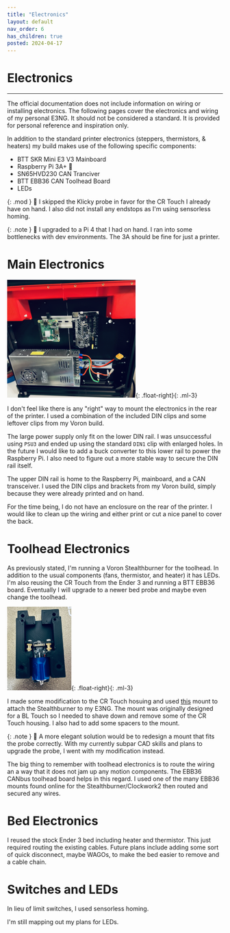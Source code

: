 ```yaml
---
title: "Electronics"
layout: default
nav_order: 6
has_children: true
posted: 2024-04-17
---
```


# Electronics

---

The official documentation does not include information on wiring or installing electronics. The following pages cover the electronics and wiring of my personal E3NG. It should not be considered a standard. It is provided for personal reference and inspiration only.

In addition to the standard printer electronics (steppers, thermistors, & heaters) my build makes use of the following specific components:

* BTT SKR Mini E3 V3 Mainboard
* Raspberry Pi 3A+ :pencil:
* SN65HVD230 CAN Tranciver
* BTT EBB36 CAN Toolhead Board
* LEDs

{: .mod }
:wrench: I skipped the Klicky probe in favor for the CR Touch I already have on hand. I also did not install any endstops as I'm using sensorless homing.

{: .note }
:pencil: I upgraded to a Pi 4 that I had on hand. I ran into some bottlenecks with dev environments. The 3A should be fine for just a printer.

# Main Electronics

<img src="/assets/electronics.png" width="300">{: .float-right}{: .ml-3}

I don't feel like there is any "right" way to mount the electronics in the rear of the printer. I used a combination of the included DIN clips and some leftover clips from my Voron build.

The large power supply only fit on the lower DIN rail. I was unsuccessful using `PSU3` and ended up using the standard `DIN1` clip with enlarged holes. In the future I would like to add a buck converter to this lower rail to power the Raspberry Pi. I also need to figure out a more stable way to secure the DIN rail itself.

The upper DIN rail is home to the Raspberry Pi, mainboard, and a CAN transceiver.  I used the DIN clips and brackets from my Voron build, simply because they were already printed and on hand.

For the time being, I do not have an enclosure on the rear of the printer. I would like to clean up the wiring and either print or cut a nice panel to cover the back.

# Toolhead Electronics

As previously stated, I'm running a Voron Stealthburner for the toolhead. In addition to the usual components (fans, thermistor, and heater) it has LEDs. I'm also reusing the CR Touch from the Ender 3 and running a BTT EBB36 board. Eventually I will upgrade to a newer bed probe and maybe even change the toolhead. 

<img src="/assets/cr_mount.png" width="150">{: .float-right}{: .ml-3}

I made some modification to the CR Touch hosuing and used [this](https://www.printables.com/model/709806-ender-3-ng-vocano-voron-bltouch-stealthburner) mount to attach the Stealthburner to my E3NG. The mount was originally designed for a BL Touch so I needed to shave down and remove some of the CR Touch housing. I also had to add some spacers to the mount.

{: .note }
:pencil: A more elegant solution would be to redesign a mount that fits the probe correctly. With my currently subpar CAD skills and plans to upgrade the probe, I went with my modification instead. 

The big thing to remember with toolhead electronics is to route the wiring an a way that it does not jam up any motion components. The EBB36 CANbus toolhead board helps in this regard. I used one of the many EBB36 mounts found online for the Stealthburner/Clockwork2 then routed and secured any wires.

# Bed Electronics

I reused the stock Ender 3 bed including heater and thermistor. This just required routing the existing cables. Future plans include adding some sort of quick disconnect, maybe WAGOs, to make the bed easier to remove and a cable chain.

# Switches and LEDs

In lieu of limit switches, I used sensorless homing. 

I'm still mapping out my plans for LEDs.